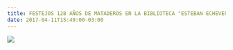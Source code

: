 ```yaml
---
title: FESTEJOS 128 AÑOS DE MATADEROS EN LA BIBLIOTECA "ESTEBAN ECHEVERRIA" DE LA LEGISLATURA PORTEÑA
date: 2017-04-11T15:49:00-03:00
---
```


[![](https://blogger.googleusercontent.com/img/b/R29vZ2xl/AVvXsEjWo1BnQ9o9XZRlNtcegi-_MrvRioIqqK8a5JJdji8uOEIrK6j0ob2YRJa2EsHT-25iX8XAp4HxDq-Xy8slNsrdPM_5rFm1hnRHechA4I7icgPjm1XzojkFjwwQj9FUbN1EPMG6RSwA4yOp/s640/128+en+Biblioteca.jpg)](https://blogger.googleusercontent.com/img/b/R29vZ2xl/AVvXsEjWo1BnQ9o9XZRlNtcegi-_MrvRioIqqK8a5JJdji8uOEIrK6j0ob2YRJa2EsHT-25iX8XAp4HxDq-Xy8slNsrdPM_5rFm1hnRHechA4I7icgPjm1XzojkFjwwQj9FUbN1EPMG6RSwA4yOp/s1600/128+en+Biblioteca.jpg)